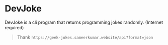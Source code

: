 # DevJoke
DevJoke is a cli program that returns programming jokes randomly. (Internet required)
> Thank `https://geek-jokes.sameerkumar.website/api?format=json`

